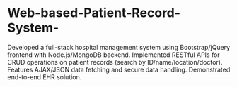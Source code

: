 # Web-based-Patient-Record-System-
Developed a full-stack hospital management system using Bootstrap/jQuery frontend with Node.js/MongoDB backend. Implemented RESTful APIs for CRUD operations on patient records (search by ID/name/location/doctor). Features AJAX/JSON data fetching and secure data handling. Demonstrated end-to-end EHR solution.
